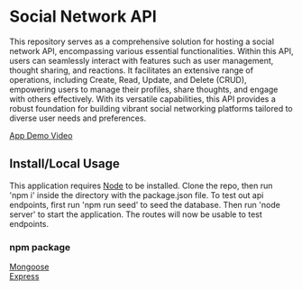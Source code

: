 # Social Network API
This repository serves as a comprehensive solution for hosting a social network API, encompassing various essential functionalities. Within this API, users can seamlessly interact with features such as user management, thought sharing, and reactions. It facilitates an extensive range of operations, including Create, Read, Update, and Delete (CRUD), empowering users to manage their profiles, share thoughts, and engage with others effectively. With its versatile capabilities, this API provides a robust foundation for building vibrant social networking platforms tailored to diverse user needs and preferences.

[App Demo Video](https://drive.google.com/file/d/1jKf0fX9FEVj_lyelrCxHexxLgsl9s7lK/view?usp=sharing)

## Install/Local Usage
This application requires [Node](https://nodejs.org) to be installed.
Clone the repo, then run 'npm i' inside the directory with the package.json file.
To test out api endpoints, first run 'npm run seed' to seed the database.
Then run 'node server' to start the application.
The routes will now be usable to test endpoints.

### npm package
[Mongoose](https://www.npmjs.com/package/mongoose)  
[Express](https://www.npmjs.com/package/express)  
